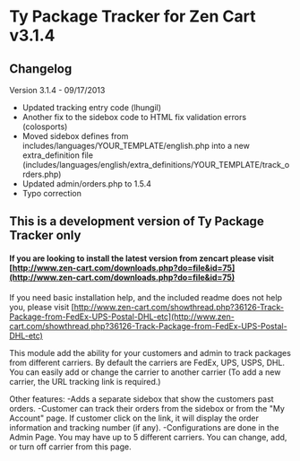Ty Package Tracker for Zen Cart v3.1.4
=======
Changelog
---------------
<p>Version 3.1.4 - 09/17/2013</p>
<ul>
<li>Updated tracking entry code (lhungil)</li>
<li>Another fix to the sidebox code to HTML fix validation errors (colosports)</li>
<li>Moved sidebox defines from includes/languages/YOUR_TEMPLATE/english.php into a new extra_definition file (includes/languages/english/extra_definitions/YOUR_TEMPLATE/track_orders.php)</li>
<li>Updated admin/orders.php to 1.5.4</li>
<li>Typo correction</li>
</ul>

## This is a development version of Ty Package Tracker only
#### If you are looking to install the latest version from zencart please visit [http://www.zen-cart.com/downloads.php?do=file&id=75](http://www.zen-cart.com/downloads.php?do=file&id=75)

If you need basic installation help, and the included readme does not help you, please visit [http://www.zen-cart.com/showthread.php?36126-Track-Package-from-FedEx-UPS-Postal-DHL-etc](http://www.zen-cart.com/showthread.php?36126-Track-Package-from-FedEx-UPS-Postal-DHL-etc)

This module add the ability for your customers and admin to track packages from different carriers. By default the carriers are FedEx, UPS, USPS, DHL. You can easily add or change the carrier to another carrier (To add a new carrier, the URL tracking link is required.)

Other features:
-Adds a separate sidebox that show the customers past orders.
-Customer can track their orders from the sidebox or from the "My Account" page. If customer click on the link, it will display the order information and tracking number (if any).
-Configurations are done in the Admin Page. You may have up to 5 different carriers. You can change, add, or turn off carrier from this page. 
